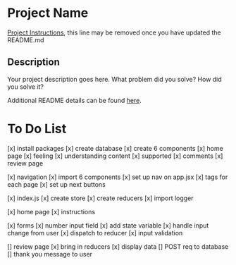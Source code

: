 # Project Name

[Project Instructions](./INSTRUCTIONS.md), this line may be removed once you have updated the README.md

## Description

Your project description goes here. What problem did you solve? How did you solve it?

Additional README details can be found [here](https://github.com/PrimeAcademy/readme-template/blob/master/README.md).

# To Do List
[x] install packages
[x] create database
[x] create 6 components
    [x] home page
    [x] feeling
    [x] understanding content
    [x] supported
    [x] comments
    [x] review page

[x] navigation
    [x] import 6 components
    [x] set up nav on app.jsx
    [x] <Route> tags for each page
    [x] set up next buttons

[x] index.js
    [x] create store
    [x] create reducers
    [x] import logger

[x] home page
    [x] instructions

[x] forms 
    [x] number input field
    [x] add state variable
    [x] handle input change from user
    [x] dispatch to reducer
    [x] input validation

[] review page
    [x] bring in reducers
    [x] display data
    [] POST req to database
    [] thank you message to user